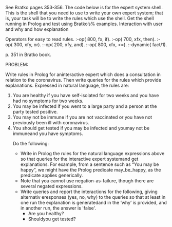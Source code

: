 See Bratko pages 353-356.
The code below is for the expert system shell. This is the shell that you need to use to write your own expert system; that is, your task will be to write the rules which use the shell. Get the shell running in Prolog and test using Bratko’s% examples. Interaction with user and why and how explanation

Operators for easy to read rules.
:-op( 800, fx, if).
:-op( 700, xfx, then).
:-op( 300, xfy, or).
:-op( 200, xfy, and).
:-op( 800, xfx, <=).
:-dynamic( fact/1).

p. 351 in Bratko book.

PROBLEM:

Write rules in Prolog for aninteractive expert which does a consultation in relation to the coronavirus. Then write queries for the rules which provide explanations. Expressed in natural language, the rules are:
<ol>
  <li>You are healthy if you have self-isolated for two weeks and you have had no symptoms for two weeks.</li>
  <li>You may be infected if you went to a large party and a person at the party tested positive.</li>
  <li>You may not be immune if you are not vaccinated or you have not previously been ill with coronavirus.</li>
  <li>You should get tested if you may be infected and youmay not be immuneand you have symptoms.</li>
<//ol>

Do the following:
<ul>
  <li>Write in Prolog the rules for the natural language expressions above so that queries for the interactive expert systemand get explanations. For example, from a sentence such as “You may be happy”, we might have the Prolog predicate may_be_happy, as the predicate applies generically.</li>
  <li>Note that you cannot use negation-as-failure, though there are several negated expressions.</li>
  <li>Write queries and report the interactions for the following, giving alternativ eresponses (yes, no, why) to the queries so that at least in one run the explanation is generatedand in the ‘why’ is provided, and in another run, the answer is 'false'.<ul>
    <li>Are you healthy?</li>
    <li>Shouldyou get tested?</li></li>
    </ul>
    </ul>
